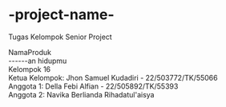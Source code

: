 # -project-name-
Tugas Kelompok Senior Project

NamaProduk  
------an hidupmu  
Kelompok 16  
Ketua Kelompok: Jhon Samuel Kudadiri - 22/503772/TK/55066  
Anggota 1: Della Febi Alfian - 22/505892/TK/55393  
Anggota 2: Navika Berlianda Rihadatul'aisya    

